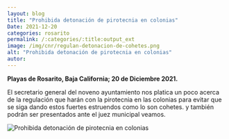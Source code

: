 ```yaml
---
layout: blog
title: "Prohibida detonación de pirotecnia en colonias"
Date: 2021-12-20
categories: rosarito
permalink: /:categories/:title:output_ext
image: /img/cnr/regulan-detonacion-de-cohetes.png
alt: "Prohibida detonación de pirotecnia en colonias"
autor:
---
```


**Playas de Rosarito, Baja California; 20 de Diciembre 2021.** 

El secretario general del noveno ayuntamiento nos platica un poco acerca de la regulación que harán con la pirotecnia en las colonias para evitar que se siga dando estos fuertes estruendos como lo son cohetes.
y también podrán ser presentados ante el juez municipal veamos. 

<div id="carouselExampleSlidesOnly" class="carousel slide" data-ride="carousel">
  <div class="carousel-inner">
    <div class="carousel-item active">
       <img class="d-block w-100" src="/img/cnr/regulan-detonacion-de-cohetes.png" loading="lazy"  alt="Prohibida detonación de pirotecnia en colonias">
    </div>
  </div>
</div>